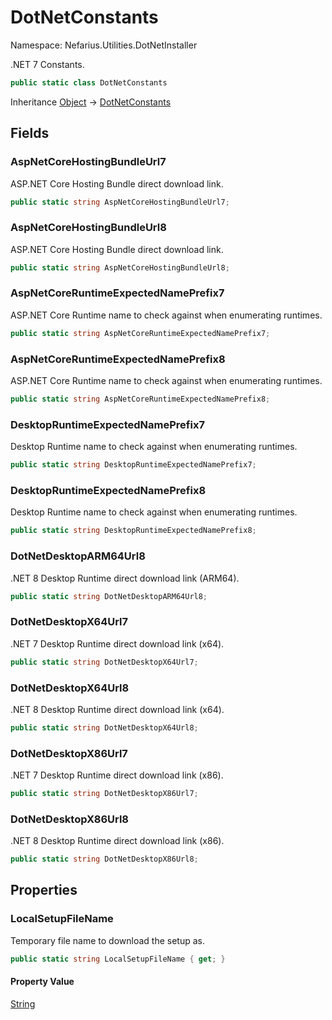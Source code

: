 # DotNetConstants

Namespace: Nefarius.Utilities.DotNetInstaller

.NET 7 Constants.

```csharp
public static class DotNetConstants
```

Inheritance [Object](https://docs.microsoft.com/en-us/dotnet/api/system.object) → [DotNetConstants](./nefarius.utilities.dotnetinstaller.dotnetconstants.md)

## Fields

### <a id="fields-aspnetcorehostingbundleurl7"/>**AspNetCoreHostingBundleUrl7**

ASP.NET Core Hosting Bundle direct download link.

```csharp
public static string AspNetCoreHostingBundleUrl7;
```

### <a id="fields-aspnetcorehostingbundleurl8"/>**AspNetCoreHostingBundleUrl8**

ASP.NET Core Hosting Bundle direct download link.

```csharp
public static string AspNetCoreHostingBundleUrl8;
```

### <a id="fields-aspnetcoreruntimeexpectednameprefix7"/>**AspNetCoreRuntimeExpectedNamePrefix7**

ASP.NET Core Runtime name to check against when enumerating runtimes.

```csharp
public static string AspNetCoreRuntimeExpectedNamePrefix7;
```

### <a id="fields-aspnetcoreruntimeexpectednameprefix8"/>**AspNetCoreRuntimeExpectedNamePrefix8**

ASP.NET Core Runtime name to check against when enumerating runtimes.

```csharp
public static string AspNetCoreRuntimeExpectedNamePrefix8;
```

### <a id="fields-desktopruntimeexpectednameprefix7"/>**DesktopRuntimeExpectedNamePrefix7**

Desktop Runtime name to check against when enumerating runtimes.

```csharp
public static string DesktopRuntimeExpectedNamePrefix7;
```

### <a id="fields-desktopruntimeexpectednameprefix8"/>**DesktopRuntimeExpectedNamePrefix8**

Desktop Runtime name to check against when enumerating runtimes.

```csharp
public static string DesktopRuntimeExpectedNamePrefix8;
```

### <a id="fields-dotnetdesktoparm64url8"/>**DotNetDesktopARM64Url8**

.NET 8 Desktop Runtime direct download link (ARM64).

```csharp
public static string DotNetDesktopARM64Url8;
```

### <a id="fields-dotnetdesktopx64url7"/>**DotNetDesktopX64Url7**

.NET 7 Desktop Runtime direct download link (x64).

```csharp
public static string DotNetDesktopX64Url7;
```

### <a id="fields-dotnetdesktopx64url8"/>**DotNetDesktopX64Url8**

.NET 8 Desktop Runtime direct download link (x64).

```csharp
public static string DotNetDesktopX64Url8;
```

### <a id="fields-dotnetdesktopx86url7"/>**DotNetDesktopX86Url7**

.NET 7 Desktop Runtime direct download link (x86).

```csharp
public static string DotNetDesktopX86Url7;
```

### <a id="fields-dotnetdesktopx86url8"/>**DotNetDesktopX86Url8**

.NET 8 Desktop Runtime direct download link (x86).

```csharp
public static string DotNetDesktopX86Url8;
```

## Properties

### <a id="properties-localsetupfilename"/>**LocalSetupFileName**

Temporary file name to download the setup as.

```csharp
public static string LocalSetupFileName { get; }
```

#### Property Value

[String](https://docs.microsoft.com/en-us/dotnet/api/system.string)<br>
